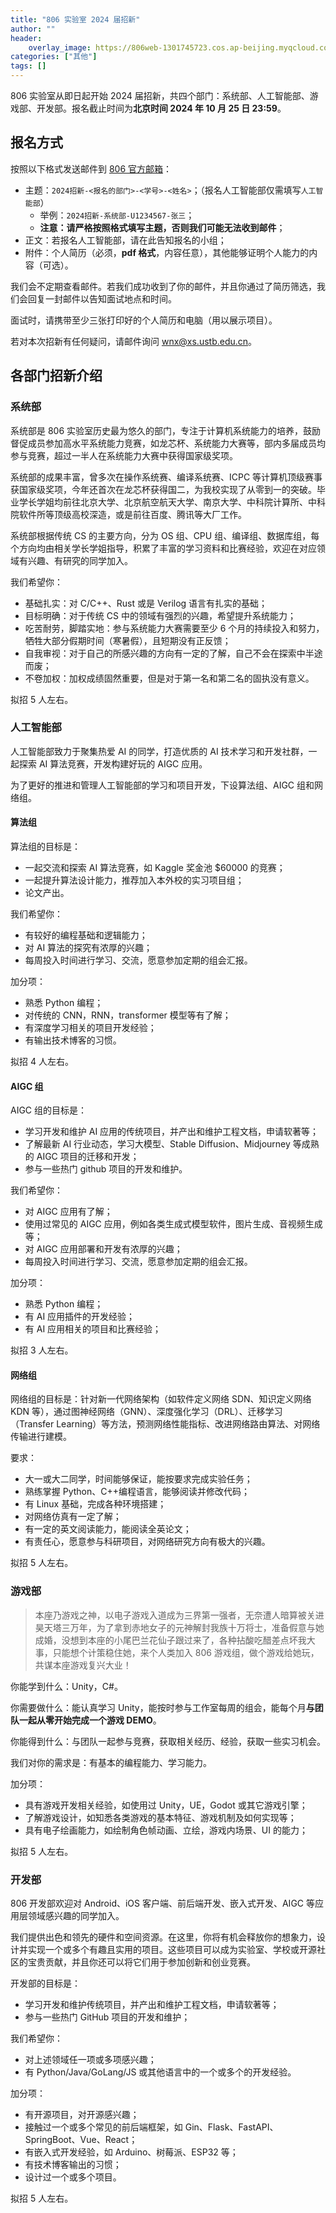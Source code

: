 ```yaml
---
title: "806 实验室 2024 届招新"
author: ""
header:
    overlay_image: https://806web-1301745723.cos.ap-beijing.myqcloud.com/static/web/news-banner.jpg
categories: ["其他"]
tags: []
---
```


806 实验室从即日起开始 2024 届招新，共四个部门：系统部、人工智能部、游戏部、开发部。报名截止时间为**北京时间 2024 年 10 月 25 日 23:59**。

## 报名方式

按照以下格式发送邮件到 [806 官方邮箱](/wiki/806/contact/)：

- 主题：`2024招新-<报名的部门>-<学号>-<姓名>`；（报名人工智能部仅需填写`人工智能部`）
  - 举例：`2024招新-系统部-U1234567-张三`；
  - **注意：请严格按照格式填写主题，否则我们可能无法收到邮件**；
- 正文：若报名人工智能部，请在此告知报名的小组；
- 附件：个人简历（必须，**pdf 格式**，内容任意），其他能够证明个人能力的内容（可选）。

我们会不定期查看邮件。若我们成功收到了你的邮件，并且你通过了简历筛选，我们会回复一封邮件以告知面试地点和时间。

面试时，请携带至少三张打印好的个人简历和电脑（用以展示项目）。

若对本次招新有任何疑问，请邮件询问 [wnx@xs.ustb.edu.cn](mailto:wnx@xs.ustb.edu.cn)。

## 各部门招新介绍

### 系统部

系统部是 806 实验室历史最为悠久的部门，专注于计算机系统能力的培养，鼓励督促成员参加高水平系统能力竞赛，如龙芯杯、系统能力大赛等，部内多届成员均参与竞赛，超过一半人在系统能力大赛中获得国家级奖项。

系统部的成果丰富，曾多次在操作系统赛、编译系统赛、ICPC 等计算机顶级赛事获国家级奖项，今年还首次在龙芯杯获得国二，为我校实现了从零到一的突破。毕业学长学姐均前往北京大学、北京航空航天大学、南京大学、中科院计算所、中科院软件所等顶级高校深造，或是前往百度、腾讯等大厂工作。

系统部根据传统 CS 的主要方向，分为 OS 组、CPU 组、编译组、数据库组，每个方向均由相关学长学姐指导，积累了丰富的学习资料和比赛经验，欢迎在对应领域有兴趣、有研究的同学加入。

我们希望你：

- 基础扎实：对 C/C++、Rust 或是 Verilog 语言有扎实的基础；
- 目标明确：对于传统 CS 中的领域有强烈的兴趣，希望提升系统能力；
- 吃苦耐劳，脚踏实地：参与系统能力大赛需要至少 6 个月的持续投入和努力，牺牲大部分假期时间（寒暑假），且短期没有正反馈；
- 自我审视：对于自己的所感兴趣的方向有一定的了解，自己不会在探索中半途而废；
- 不卷加权：加权成绩固然重要，但是对于第一名和第二名的固执没有意义。

拟招 5 人左右。

### 人工智能部

人工智能部致力于聚集热爱 AI 的同学，打造优质的 AI 技术学习和开发社群，一起探索 AI 算法竞赛，开发构建好玩的 AIGC 应用。

为了更好的推进和管理人工智能部的学习和项目开发，下设算法组、AIGC 组和网络组。

#### 算法组

算法组的目标是：

- 一起交流和探索 AI 算法竞赛，如 Kaggle 奖金池 $60000 的竞赛；
- 一起提升算法设计能力，推荐加入本外校的实习项目组；
- 论文产出。

我们希望你：

- 有较好的编程基础和逻辑能力；
- 对 AI 算法的探究有浓厚的兴趣；
- 每周投入时间进行学习、交流，愿意参加定期的组会汇报。

加分项：

- 熟悉 Python 编程；
- 对传统的 CNN，RNN，transformer 模型等有了解；
- 有深度学习相关的项目开发经验；
- 有输出技术博客的习惯。

拟招 4 人左右。

#### AIGC 组

AIGC 组的目标是：

- 学习开发和维护 AI 应用的传统项目，并产出和维护工程文档，申请软著等；
- 了解最新 AI 行业动态，学习大模型、Stable Diffusion、Midjourney 等成熟的 AIGC 项目的迁移和开发；
- 参与一些热门 github 项目的开发和维护。

我们希望你：

- 对 AIGC 应用有了解；
- 使用过常见的 AIGC 应用，例如各类生成式模型软件，图片生成、音视频生成等；
- 对 AIGC 应用部署和开发有浓厚的兴趣；
- 每周投入时间进行学习、交流，愿意参加定期的组会汇报。

加分项：

- 熟悉 Python 编程；
- 有 AI 应用插件的开发经验；
- 有 AI 应用相关的项目和比赛经验；

拟招 3 人左右。

#### 网络组

网络组的目标是：针对新一代网络架构（如软件定义网络 SDN、知识定义网络 KDN 等），通过图神经网络（GNN）、深度强化学习（DRL）、迁移学习（Transfer Learning）等方法，预测网络性能指标、改进网络路由算法、对网络传输进行建模。

要求：

- 大一或大二同学，时间能够保证，能按要求完成实验任务；
- 熟练掌握 Python、C++编程语言，能够阅读并修改代码；
- 有 Linux 基础，完成各种环境搭建；
- 对网络仿真有一定了解；
- 有一定的英文阅读能力，能阅读全英论文；
- 有责任心，愿意参与科研项目，对网络研究方向有极大的兴趣。

拟招 5 人左右。

### 游戏部

> 本座乃游戏之神，以电子游戏入道成为三界第一强者，无奈遭人暗算被关进昊天塔三万年，为了拿到赤地女子的元神解封我族十万将士，准备假意与她成婚，没想到本座的小尾巴兰花仙子跟过来了，各种拈酸吃醋差点坏我大事，只能想个计策稳住她，来个人类加入 806 游戏组，做个游戏给她玩，共谋本座游戏复兴大业！

你能学到什么：Unity，C#。

你需要做什么：能认真学习 Unity，能按时参与工作室每周的组会，能每个月**与团队一起从零开始完成一个游戏 DEMO**。

你能得到什么：与团队一起参与竞赛，获取相关经历、经验，获取一些实习机会。

我们对你的需求是：有基本的编程能力、学习能力。

加分项：

- 具有游戏开发相关经验，如使用过 Unity，UE，Godot 或其它游戏引擎；
- 了解游戏设计，如知悉各类游戏的基本特征、游戏机制及如何实现等；
- 具有电子绘画能力，如绘制角色帧动画、立绘，游戏内场景、UI 的能力；

拟招 5 人左右。

### 开发部

806 开发部欢迎对 Android、iOS 客户端、前后端开发、嵌入式开发、AIGC 等应用层领域感兴趣的同学加入。

我们提供出色和领先的硬件和空间资源。在这里，你将有机会释放你的想象力，设计并实现一个或多个有趣且实用的项目。这些项目可以成为实验室、学校或开源社区的宝贵贡献，并且你还可以将它们用于参加创新和创业竞赛。

开发部的目标是：

- 学习开发和维护传统项目，并产出和维护工程文档，申请软著等；
- 参与一些热门 GitHub 项目的开发和维护；

我们希望你：

- 对上述领域任一项或多项感兴趣；
- 有 Python/Java/GoLang/JS 或其他语言中的一个或多个的开发经验。

加分项：

- 有开源项目，对开源感兴趣；
- 接触过一个或多个常见的前后端框架，如 Gin、Flask、FastAPI、SpringBoot、Vue、React；
- 有嵌入式开发经验，如 Arduino、树莓派、ESP32 等；
- 有技术博客输出的习惯；
- 设计过一个或多个项目。

拟招 5 人左右。
